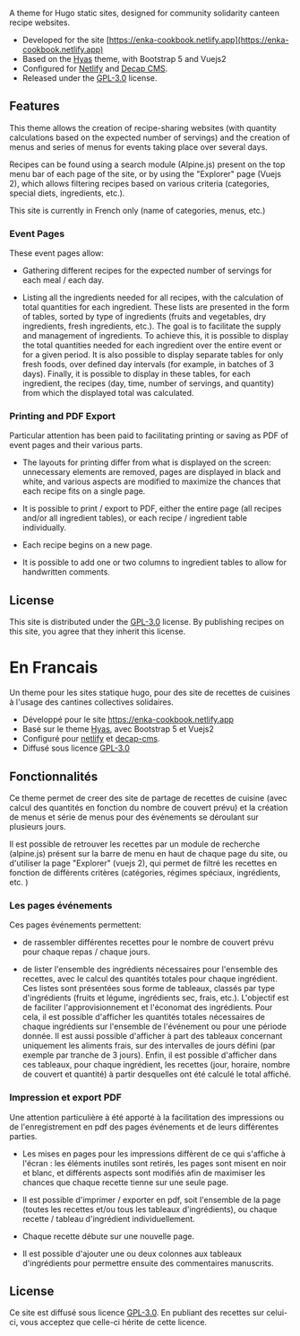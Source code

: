 A theme for Hugo static sites, designed for community solidarity canteen recipe websites.

- Developed for the site [https://enka-cookbook.netlify.app](https://enka-cookbook.netlify.app)
- Based on the [Hyas](https://gethyas.com/) theme, with Bootstrap 5 and Vuejs2
- Configured for [Netlify](https://app.netlify.com/) and [Decap CMS](https://decapcms.org/).
- Released under the [GPL-3.0](https://opensource.org/license/gpl-3-0/) license.

## Features

This theme allows the creation of recipe-sharing websites (with quantity calculations based on the expected number of servings) and the creation of menus and series of menus for events taking place over several days.

Recipes can be found using a search module (Alpine.js) present on the top menu bar of each page of the site, or by using the "Explorer" page (Vuejs 2), which allows filtering recipes based on various criteria (categories, special diets, ingredients, etc.).

This site is currently in French only (name of categories, menus, etc.)

### Event Pages

These event pages allow:

- Gathering different recipes for the expected number of servings for each meal / each day.

- Listing all the ingredients needed for all recipes, with the calculation of total quantities for each ingredient. These lists are presented in the form of tables, sorted by type of ingredients (fruits and vegetables, dry ingredients, fresh ingredients, etc.). The goal is to facilitate the supply and management of ingredients. To achieve this, it is possible to display the total quantities needed for each ingredient over the entire event or for a given period. It is also possible to display separate tables for only fresh foods, over defined day intervals (for example, in batches of 3 days). Finally, it is possible to display in these tables, for each ingredient, the recipes (day, time, number of servings, and quantity) from which the displayed total was calculated.

### Printing and PDF Export

Particular attention has been paid to facilitating printing or saving as PDF of event pages and their various parts.

- The layouts for printing differ from what is displayed on the screen: unnecessary elements are removed, pages are displayed in black and white, and various aspects are modified to maximize the chances that each recipe fits on a single page.

- It is possible to print / export to PDF, either the entire page (all recipes and/or all ingredient tables), or each recipe / ingredient table individually.

- Each recipe begins on a new page.

- It is possible to add one or two columns to ingredient tables to allow for handwritten comments.

## License

This site is distributed under the [GPL-3.0](https://opensource.org/license/gpl-3-0/) license. By publishing recipes on this site, you agree that they inherit this license.



# En Francais

Un theme pour les sites statique hugo, pour des site de recettes de cuisines à l'usage des cantines collectives solidaires.

- Développé pour le site https://enka-cookbook.netlify.app
- Basé sur le theme [Hyas](https://gethyas.com/), avec Bootstrap 5 et Vuejs2
- Configuré pour [netlify](https://app.netlify.com/) et [decap-cms](https://decapcms.org/).
- Diffusé sous licence [GPL-3.0](https://opensource.org/license/gpl-3-0/)

## Fonctionnalités
Ce theme permet de creer des site de partage de recettes de cuisine (avec calcul des quantités en fonction du nombre de couvert prévu) et la création de menus et série de menus pour des événements se déroulant sur plusieurs jours.

Il est possible de retrouver les recettes par un module de recherche (alpine.js) présent sur la barre de menu en haut de chaque page du site, ou d'utiliser la page "Explorer" (vuejs 2), qui permet de filtré les recettes en fonction de différents critères (catégories, régimes spéciaux, ingrédients, etc. )

### Les pages événements

Ces pages événements permettent:

- de rassembler différentes recettes pour le nombre de couvert prévu pour chaque repas / chaque jours.
  
- de lister l'ensemble des ingrédients nécessaires pour l'ensemble des recettes, avec le calcul des quantités totales pour chaque ingrédient. Ces listes sont présentées sous forme de tableaux, classés par type d'ingrédients (fruits et légume, ingrédients sec, frais, etc.). L'objectif est de faciliter l'approvisionnement et l'économat des ingrédients. Pour cela, il est possible d'afficher les quantités totales nécessaires de chaque ingrédients sur l'ensemble de l'événement ou pour une période donnée. Il est aussi possible d'afficher à part des tableaux concernant uniquement les aliments frais, sur des intervalles de jours défini (par exemple par tranche de 3 jours). Enfin, il est possible d'afficher dans ces tableaux, pour chaque ingrédient, les recettes (jour, horaire, nombre de couvert et quantité) à partir desquelles ont été calculé le total affiché.
  

### Impression et export PDF

Une attention particulière à été apporté à la facilitation des impressions ou de l'enregistrement en pdf des pages événements et de leurs différentes parties.

- Les mises en pages pour les impressions diffèrent de ce qui s'affiche à l'écran : les éléments inutiles sont retirés, les pages sont misent en noir et blanc, et différents aspects sont modifiés afin de maximiser les chances que chaque recette tienne sur une seule page.
  
- Il est possible d'imprimer / exporter en pdf, soit l'ensemble de la page (toutes les recettes et/ou tous les tableaux d'ingrédients), ou chaque recette / tableau d'ingrédient individuellement.
  
- Chaque recette débute sur une nouvelle page.
  
- Il est possible d'ajouter une ou deux colonnes aux tableaux d'ingrédients pour permettre ensuite des commentaires manuscrits.
  

## License

Ce site est diffusé sous licence [GPL-3.0](https://opensource.org/license/gpl-3-0/). En publiant des recettes sur celui-ci, vous acceptez que celle-ci hérite de cette licence.

